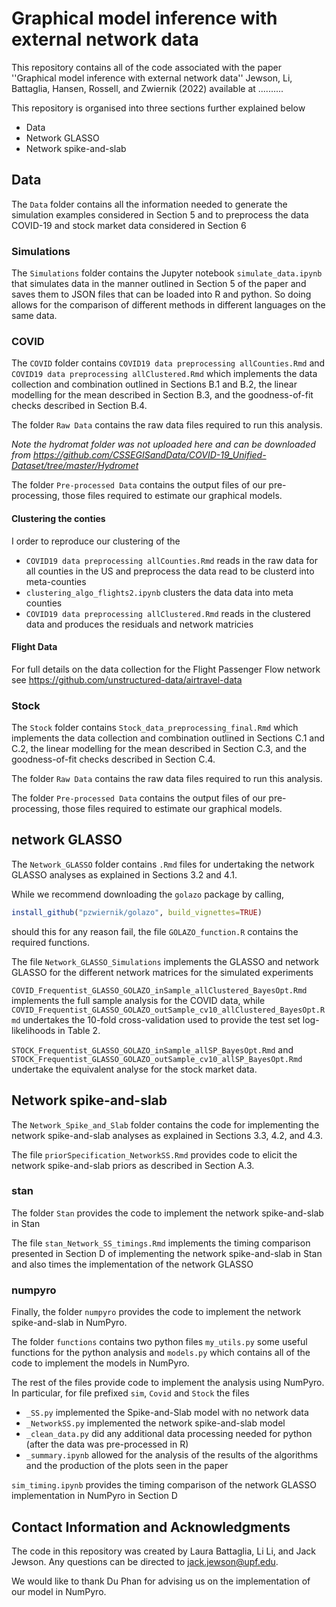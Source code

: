 # Graphical model inference with external network data

This repository contains all of the code associated with the paper ''Graphical model inference with external network data''  Jewson, Li, Battaglia, Hansen, Rossell, and Zwiernik (2022) available at ..........

This repository is organised into three sections further explained below

+ Data
+ Network GLASSO
+ Network spike-and-slab

## Data

The `Data` folder contains all the information needed to generate the simulation examples considered in Section 5 and to preprocess the data COVID-19 and stock market data considered in Section 6

### Simulations 

The `Simulations` folder contains the Jupyter notebook `simulate_data.ipynb` that simulates data in the manner outlined in Section 5 of the paper and saves them to JSON files that can be loaded into R and python. So doing allows for the comparison of different methods in different languages on the same data.

### COVID

The `COVID` folder contains `COVID19 data preprocessing allCounties.Rmd` and `COVID19 data preprocessing allClustered.Rmd` which implements the data collection and combination outlined in Sections B.1 and B.2, the linear modelling for the mean described in Section B.3, and the goodness-of-fit checks described in Section B.4. 

The folder `Raw Data` contains the raw data files required to run this analysis. 

*Note the hydromat folder was not uploaded here and can be downloaded from https://github.com/CSSEGISandData/COVID-19_Unified-Dataset/tree/master/Hydromet*

The folder `Pre-processed Data` contains the output files of our pre-processing, those files required to estimate our graphical models.

#### Clustering the conties

I order to reproduce our clustering of the 
+ `COVID19 data preprocessing allCounties.Rmd` reads in the raw data for all counties in the US and preprocess the data read to be clusterd into meta-counties
+ `clustering_algo_flights2.ipynb` clusters the data data into meta counties
+ `COVID19 data preprocessing allClustered.Rmd` reads in the clustered data and produces the residuals and network matricies

#### Flight Data

For full details on the data collection for the Flight Passenger Flow network see https://github.com/unstructured-data/airtravel-data

### Stock

The `Stock` folder contains `Stock_data_preprocessing_final.Rmd` which implements the data collection and combination outlined in Sections C.1 and C.2, the linear modelling for the mean described in Section C.3, and the goodness-of-fit checks described in Section C.4. 

The folder `Raw Data` contains the raw data files required to run this analysis. 

The folder `Pre-processed Data` contains the output files of our pre-processing, those files required to estimate our graphical models.

## network GLASSO 

The `Network_GLASSO` folder contains `.Rmd` files for undertaking the network GLASSO analyses as explained in Sections 3.2 and 4.1.

While we recommend downloading the `golazo` package by calling,

```r
install_github("pzwiernik/golazo", build_vignettes=TRUE)
```

should this for any reason fail, the file `GOLAZO_function.R` contains the required functions.

The file `Network_GLASSO_Simulations` implements the GLASSO and network GLASSO for the different network matrices for the simulated experiments

`COVID_Frequentist_GLASSO_GOLAZO_inSample_allClustered_BayesOpt.Rmd` implements the full sample analysis for the COVID data, while `COVID_Frequentist_GLASSO_GOLAZO_outSample_cv10_allClustered_BayesOpt.Rmd` undertakes the 10-fold cross-validation used to provide the test set log-likelihoods in Table 2.

`STOCK_Frequentist_GLASSO_GOLAZO_inSample_allSP_BayesOpt.Rmd` and `STOCK_Frequentist_GLASSO_GOLAZO_outSample_cv10_allSP_BayesOpt.Rmd` undertake the equivalent analyse for the stock market data.

## Network spike-and-slab

The `Network_Spike_and_Slab` folder contains the code for implementing the network spike-and-slab analyses as explained in Sections 3.3, 4.2, and 4.3.

The file `priorSpecification_NetworkSS.Rmd` provides code to elicit the network spike-and-slab priors as described in Section A.3.   

### stan

The folder `Stan` provides the code to implement the network spike-and-slab in Stan

The file `stan_Network_SS_timings.Rmd` implements the timing comparison presented in Section D of implementing the network spike-and-slab in Stan and also times the implementation of the network GLASSO

### numpyro 

Finally, the folder `numpyro` provides the code to implement the network spike-and-slab in NumPyro.

The folder `functions` contains two python files `my_utils.py` some useful functions for the python analysis and `models.py` which contains all of the code to implement the models in NumPyro.

The rest of the files provide code to implement the analysis using NumPyro. In particular, for file prefixed `sim`, `Covid` and `Stock` the files 

+ `_SS.py` implemented the Spike-and-Slab model with no network data
+ `_NetworkSS.py` implemented the network spike-and-slab model 
+ `_clean_data.py` did any additional data processing needed for python (after the data was pre-processed in R)
+ `_summary.ipynb` allowed for the analysis of the results of the algorithms and the production of the plots seen in the paper  

`sim_timing.ipynb` provides the timing comparison of the network GLASSO implementation in NumPyro in Section D

## Contact Information and Acknowledgments

The code in this repository was created by Laura Battaglia, Li Li, and Jack Jewson. Any questions can be directed to jack.jewson@upf.edu.

We would like to thank Du Phan for advising us on the implementation of our model in NumPyro.




